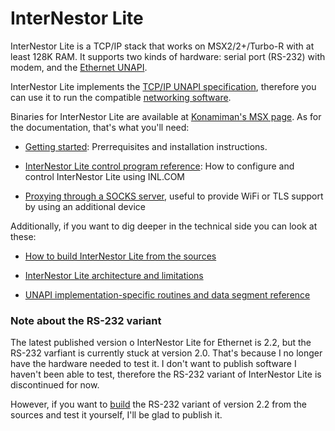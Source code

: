 ﻿# InterNestor Lite

InterNestor Lite is a TCP/IP stack that works on MSX2/2+/Turbo-R with at least 128K RAM. It supports two kinds of hardware: serial port (RS-232) with modem, and the [Ethernet UNAPI](http://konamiman.com/msx/msx-e.html#unapi).

InterNestor Lite implements the [TCP/IP UNAPI specification](http://konamiman.com/msx/msx-e.html#tcpipunapi), therefore you can use it to run the compatible [networking software](../NETWORK).

Binaries for InterNestor Lite are available at [Konamiman's MSX page](http://www.konamiman.com#inl2). As for the documentation, that's what you'll need:

- [Getting started](DOCS/getting-started.md): Prerrequisites and installation instructions.

- [InterNestor Lite control program reference](DOCS/control-program.md): How to configure and control InterNestor Lite using INL.COM

- [Proxying through a SOCKS server](DOCS/socks.md), useful to provide WiFi or TLS support by using an additional device

Additionally, if you want to dig deeper in the technical side you can look at these:

- [How to build InterNestor Lite from the sources](DOCS/building.md)

- [InterNestor Lite architecture and limitations](DOCS/architecture.md)

- [UNAPI implementation-specific routines and data segment reference](DOCS/unapi-routines.md)


### Note about the RS-232 variant

The latest published version o InterNestor Lite for Ethernet is 2.2, but the RS-232 varfiant is currently stuck at version 2.0. That's because I no longer have the hardware needed to test it. I don't want to publish software I haven't been able to test, therefore the RS-232 variant of InterNestor Lite is discontinued for now.

However, if you want to [build](DOCS/building.md) the RS-232 variant of version 2.2 from the sources and test it yourself, I'll be glad to publish it.
